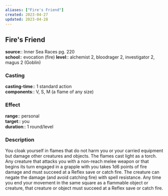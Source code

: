 ```yaml
---
aliases: ["Fire's Friend"]
created: 2023-04-27
updated: 2023-04-28
---
```


## Fire's Friend

**source**:: Inner Sea Races pg. 220  
**school**:: evocation (fire)
**level**:: alchemist 2, bloodrager 2, investigator 2, magus 2 (Goblin)

### Casting

**casting-time**:: 1 standard action  
**components**:: V, S, M (a flame of any size)

### Effect

**range**:: personal  
**target**:: you  
**duration**:: 1 round/level

### Description

You cloak yourself in flames that do not harm you or your carried equipment but damage other creatures and objects. The flames cast light as a torch. Any creature that attacks you with a non-reach melee weapon or that begins its turn engaged in a grapple with you takes 1d6 points of fire damage and must succeed at a Reflex save or catch fire. The creature can negate the damage (and avoid catching fire) with spell resistance. Any time you end your movement in the same square as a flammable object or creature, that creature or object must succeed at a Reflex save or catch fire.
